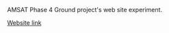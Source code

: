 AMSAT Phase 4 Ground project's web site experiment.

[Website link](https://phase4ground.github.io/)

